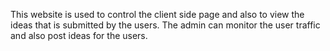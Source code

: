 This website is used to control the client side page and also to view the ideas that is submitted by the users. The admin can monitor the user traffic and also post ideas for the users.
